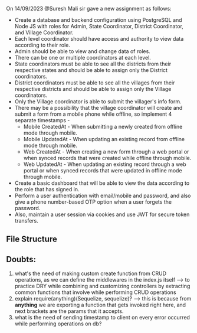 On 14/09/2023 @Suresh Mali sir gave a new assignment as follows:
- Create a database and backend configuration using PostgreSQL and Node JS with roles for Admin, State Coordinator, District Coordinator, and Village Coordinator. 
- Each level coordinator should have access and authority to view data according to their role.
- Admin should be able to view and change data of roles.
- There can be one or multiple coordinators at each level.
- State coordinators must be able to see all the districts from their respective states and should be able to assign only the District coordinators. 
- District coordinators must be able to see all the villages from their respective districts and should be able to assign only the Village coordinators.
- Only the Village coordinator is able to submit the villager's info form.
- There may be a possibility that the village coordinator will create and submit a form from a mobile phone while offline, so implement 4 separate timestamps -
    - Mobile CreatedAt - When submitting a newly created from offline mode through mobile.
    - Mobile UpdatedAt - When updating an existing record from offline mode through mobile.
    - Web CreatedAt - When creating a new form through a web portal or when synced records that were created while offline through mobile. 
    - Web UpdatedAt - When updating an existing record through a web portal or when synced records that were updated in offline mode through mobile.
- Create a basic dashboard that will be able to view the data according to the role that has signed in.
- Perform a user authentication with email/mobile and password, and also give a phone number-based OTP option when a user forgets the password.
- Also, maintain a user session via cookies and use JWT for secure token transfers.


## File Structure

## Doubts:
1. what's the need of making custom create function from CRUD operations, as we can define the middlewares in the index.js itself --> to practice DRY while combining and customizing controllers by extracting common functions that involve while performing CRUD operations 
2. explain require(anything)(Sequelize, sequelize)? --> this is because from **anything** we are exporting a function that gets invoked right here, and next brackets are the params that it accepts.
3. what is the need of sending timestamp to client on every error occurred while performing operations on db? 